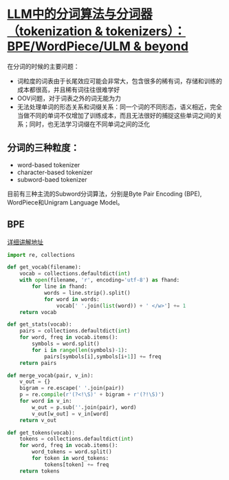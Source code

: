# [LLM中的分词算法与分词器（tokenization & tokenizers）：BPE/WordPiece/ULM & beyond](https://zhuanlan.zhihu.com/p/626080766)

在分词的时候的主要问题：
- 词粒度的词表由于长尾效应可能会非常大，包含很多的稀有词，存储和训练的成本都很高，并且稀有词往往很难学好
- OOV问题，对于词表之外的词无能为力
- 无法处理单词的形态关系和词缀关系：同一个词的不同形态，语义相近，完全当做不同的单词不仅增加了训练成本，而且无法很好的捕捉这些单词之间的关系；同时，也无法学习词缀在不同单词之间的泛化

## 分词的三种粒度：
- word-based tokenizer
- character-based tokenizer
- subword-baed tokenizer


目前有三种主流的Subword分词算法，分别是Byte Pair Encoding (BPE), WordPiece和Unigram Language Model。  

## BPE
[详细讲解地址](https://zhuanlan.zhihu.com/p/448147465)

```python
import re, collections

def get_vocab(filename):
    vocab = collections.defaultdict(int)
    with open(filename, 'r', encoding='utf-8') as fhand:
        for line in fhand:
            words = line.strip().split()
            for word in words:
                vocab[' '.join(list(word)) + ' </w>'] += 1
    return vocab

def get_stats(vocab):
    pairs = collections.defaultdict(int)
    for word, freq in vocab.items():
        symbols = word.split()
        for i in range(len(symbols)-1):
            pairs[symbols[i],symbols[i+1]] += freq
    return pairs

def merge_vocab(pair, v_in):
    v_out = {}
    bigram = re.escape(' '.join(pair))
    p = re.compile(r'(?<!\S)' + bigram + r'(?!\S)')
    for word in v_in:
        w_out = p.sub(''.join(pair), word)
        v_out[w_out] = v_in[word]
    return v_out

def get_tokens(vocab):
    tokens = collections.defaultdict(int)
    for word, freq in vocab.items():
        word_tokens = word.split()
        for token in word_tokens:
            tokens[token] += freq
    return tokens

```
